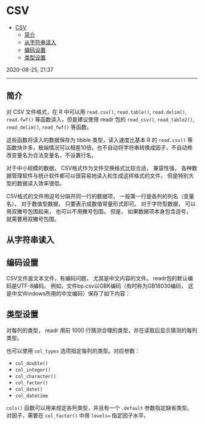 # CSV

- [CSV](#csv)
  - [简介](#简介)
  - [从字符串读入](#从字符串读入)
  - [编码设置](#编码设置)
  - [类型设置](#类型设置)

2020-08-25, 21:37
***

## 简介

对 CSV 文件格式，在 R 中可以用 `read.csv()`, `read.table()`, `read.delim()`, `read.fwf()` 等函数读入，但是建议使用 readr 包的 `read_csv()`, `read_table2()`, `read_delim()`, `read_fwf()` 等函数。

这些函数将读入的数据保存为 tibble 类型，读入速度比基本 R 的 `read.csv()` 等函数快许多，极端情况可以相差10倍，也不自动将字符串转换成因子，不自动修改变量名为合法变量名，不设置行名。

对于中小规模的数据， CSV格式作为文件交换格式比较合适， 兼容性强， 各种数据管理软件与统计软件都可以很容易地读入和生成这样格式的文件， 但是特别大型的数据读入效率很低。

CSV格式的文件用逗号分隔开同一行的数据项， 一般第一行是各列的列名（变量名）。 对于数值型数据， 只要表示成数值常量形式即可。 对于字符型数据， 可以用双撇号包围起来， 也可以不用撇号包围。 但是， 如果数据项本身包含逗号， 就需要用双撇号包围。

## 从字符串读入

## 编码设置

CSV文件是文本文件，有编码问题， 尤其是中文内容的文件。 readr包的默认编码是UTF-8编码。 例如，文件bp.csv以GBK编码（有时称为GB18030编码， 这是中文Windows所用的中文编码）保存了如下内容：

## 类型设置

对每列的类型， readr 用前 1000 行猜测合理的类型，并在读取后显示猜测的每列类型。

也可以使用 `col_types` 选项指定每列的类型。对应参数：

- `col_double()`
- `col_integer()`
- `col_character()`
- `col_factor()`
- `col_date()`
- `col_datetime`

`cols()` 函数可以用来规定各列类型，并且有一个 `.default` 参数指定缺省类型。对因子，需要在 `col_factor()` 中用 `levels=` 指定因子水平。



